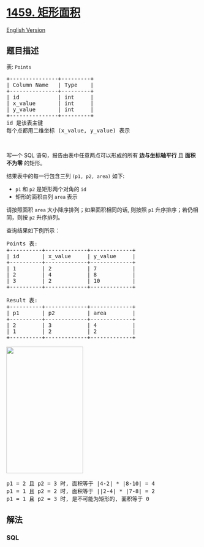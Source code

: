 # [1459. 矩形面积](https://leetcode.cn/problems/rectangles-area)

[English Version](/solution/1400-1499/1459.Rectangles%20Area/README_EN.md)

## 题目描述

<!-- 这里写题目描述 -->

<p>表: <code>Points</code></p>

<pre>
+---------------+---------+
| Column Name   | Type    |
+---------------+---------+
| id            | int     |
| x_value       | int     |
| y_value       | int     |
+---------------+---------+
id 是该表主键
每个点都用二维坐标 (x_value, y_value) 表示</pre>

<p> </p>

<p>写一个 SQL 语句，报告由表中任意两点可以形成的所有<strong> 边与坐标轴平行 </strong>且 <strong>面积不为零</strong> 的矩形。</p>

<p>结果表中的每一行包含三列 <code>(p1, p2, area)</code> 如下:</p>

<ul>
	<li><code>p1</code> 和 <code>p2</code> 是矩形两个对角的 <code>id</code></li>
	<li>矩形的面积由列 <code>area</code><strong> </strong>表示</li>
</ul>

<p>请按照面积 <code>area</code> 大小降序排列；如果面积相同的话, 则按照 <code>p1</code> 升序排序；若仍相同，则按 <code>p2</code> 升序排列。</p>

<p>查询结果如下例所示：</p>

<pre>
Points 表:
+----------+-------------+-------------+
| id       | x_value     | y_value     |
+----------+-------------+-------------+
| 1        | 2           | 7           |
| 2        | 4           | 8           |
| 3        | 2           | 10          |
+----------+-------------+-------------+

Result 表:
+----------+-------------+-------------+
| p1       | p2          | area        |
+----------+-------------+-------------+
| 2        | 3           | 4           |
| 1        | 2           | 2           |
+----------+-------------+-------------+

<img alt="" src="https://fastly.jsdelivr.net/gh/doocs/leetcode@main/solution/1400-1499/1459.Rectangles%20Area/images/rect.png" style="width: 200px; height: 330px;" />

p1 = 2 且 p2 = 3 时, 面积等于 |4-2| * |8-10| = 4
p1 = 1 且 p2 = 2 时, 面积等于 ||2-4| * |7-8| = 2 
p1 = 1 且 p2 = 3 时, 是不可能为矩形的, 面积等于 0
</pre>

## 解法

<!-- 这里可写通用的实现逻辑 -->

<!-- tabs:start -->

### **SQL**

```sql

```


